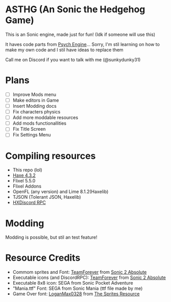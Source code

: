 # ASTHG (An Sonic the Hedgehog Game)
This is an Sonic engine, made just for fun! (Idk if someone will use this)

It haves code parts from [Psych Engine](https://github.com/ShadowMario/FNF-PsychEngine/)... Sorry, I'm stil learning on how to make my own code and I stil have ideas to replace them

Call me on Discord if you want to talk with me (@sunkydunky31)

# Plans
- [ ] Improve Mods menu
- [ ] Make editors in Game
- [ ] Insert Modding docs
- [ ] Fix characters physics
- [ ] Add more moddable resources
- [ ] Add mods functionallities
- [ ] Fix Title Screen
- [ ] Fix Settings Menu

# Compiling resources
- This repo (lol)
- [Haxe 4.3.2](https://haxe.org/download/version/4.3.2/)
- Flixel 5.5.0
- Flixel Addons
- OpenFL (any version) and Lime 8.1.2(Haxelib)
- TJSON (Tolerant JSON, Haxelib)
- [HXDiscord RPC](https://github.com/FunkinCrew/hxdiscord_rpc)

# Modding
Modding is possible, but stil an test feature!

# Resource Credits
* Commom sprites and Font: [TeamForever](https://www.youtube.com/@teamforeverdev) from [Sonic 2 Absolute](https://teamforeveronline.wixsite.com/home/sonic-2-absolute)
* Executable icons (and DiscordRPC): [TeamForever](https://www.youtube.com/@teamforeverdev) from [Sonic 2 Absolute](https://teamforeveronline.wixsite.com/home/sonic-2-absolute)
* Executable 8x8 icon: SEGA from Sonic Pocket Adventure
* "Mania.ttf" Font: SEGA from Sonic Mania (ttf file made by me)
* Game Over font: [LoganMax0328](https://www.spriters-resource.com/profile/loganmax0328/) from [The Sprites Resource](https://www.spriters-resource.com/custom_edited/sonicthehedgehogcustoms/asset/222029/)